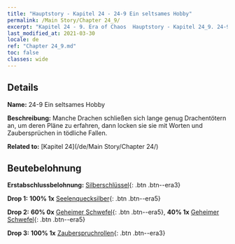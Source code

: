 ```yaml
---
title: "Hauptstory - Kapitel 24 - 24-9 Ein seltsames Hobby"
permalink: /Main Story/Chapter 24_9/
excerpt: "Kapitel 24 - 9. Era of Chaos  Hauptstory - Kapitel 24_9. 24-9 Ein seltsames Hobby"
last_modified_at: 2021-03-30
locale: de
ref: "Chapter 24_9.md"
toc: false
classes: wide
---
```


## Details

 **Name:** 24-9 Ein seltsames Hobby

 **Beschreibung:** Manche Drachen schließen sich lange genug Drachentötern an, um deren Pläne zu erfahren, dann locken sie sie mit Worten und Zaubersprüchen in tödliche Fallen.

 **Related to:** [Kapitel 24](/de/Main Story/Chapter 24/)

## Beutebelohnung

 **Erstabschlussbelohnung:** [Silberschlüssel](/de/Items/con_693/){: .btn .btn--era3}

 **Drop 1:** **100% 1x** [Seelenquecksilber](/de/Items/mat_84/){: .btn .btn--era5}

 **Drop 2:** **60% 0x** [Geheimer Schwefel](/de/Items/mat_78/){: .btn .btn--era5}, **40% 1x** [Geheimer Schwefel](/de/Items/mat_78/){: .btn .btn--era5}

 **Drop 3:** **100% 1x** [Zauberspruchrollen](/de/Items/con_694/){: .btn .btn--era3}

